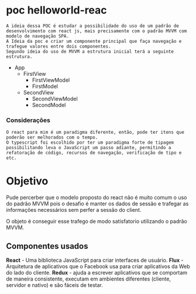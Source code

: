 <p align="center">
    <a src="https://img.shields.io/badge/poc-v1.0.0-yellow"/>
</p>

# poc helloworld-reac

    A ideia dessa POC é estudar a possibilidade do uso de um padrão de desenvolvimento com react js, mais precisamente com o padrão MVVM com modelo de navegação SPA.
    A Ideia da poc e criar um componente principal que faça navegação e trafegue valores entre dois componentes.
    Segundo ideia do uso de MVVM a estrutura inicial terá a seguinte estrutura.

- App
    - FirstView
        - FirstViewModel
        - FirstModel
    - SecondView
        - SecondViewModel
        - SecondModel

### Considerações
    O react para mim é um paradigma diferente, então, pode ter itens que poderão ser melhorados com o tempo.
    O typescript foi escolhido por ter um paradigma forte de tipagem possibilitando leva o JavaScript um passo adiante, permitindo a refatoração de código, recursos de navegação, verificação de tipo e etc.

# Objetivo

Pude percerber que o modelo proposto do react não é muito comum o uso do padrão MVVM pois o desafio é manter os dados de sessão e trafegar as informações necessários sem perfer a sessão do client.

O objeto é conseguir esse trafego de modo satisfatorio utilizando o padrão MVVM.

## Componentes usados
__React__ - Uma biblioteca JavaScript para criar interfaces de usuário.
__Flux__ - Arquitetura de aplicativos que o Facebook usa para criar aplicativos da Web do lado do cliente.
__Redux__ - ajuda a escrever aplicativos que se comportam de maneira consistente, executam em ambientes diferentes (cliente, servidor e nativo) e são fáceis de testar.
